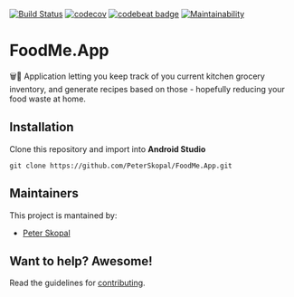 [![Build Status](https://travis-ci.org/PeterSkopal/FoodMe.App.svg?branch=master)](https://travis-ci.org/PeterSkopal/FoodMe)
[![codecov](https://codecov.io/gh/PeterSkopal/FoodMe.App/branch/master/graph/badge.svg)](https://codecov.io/gh/PeterSkopal/FoodMe.App)
[![codebeat badge](https://codebeat.co/badges/393d15b2-b8b5-47e0-b9ad-ad1ba0ca1e48)](https://codebeat.co/projects/github-com-peterskopal-foodme-app-master)
[![Maintainability](https://api.codeclimate.com/v1/badges/77dab4503b2a73bc6795/maintainability)](https://codeclimate.com/github/PeterSkopal/FoodMe.App/maintainability)

# FoodMe.App

🗑️🍃 Application letting you keep track of you current kitchen grocery inventory, and generate recipes based on those - hopefully reducing your food waste at home.

## Installation
Clone this repository and import into **Android Studio**
```
git clone https://github.com/PeterSkopal/FoodMe.App.git
```
<!--
## Configuration
### Keystores:
Create `app/keystore.gradle` with the following info:
```gradle
ext.key_alias='...'
ext.key_password='...'
ext.store_password='...'
```
And place both keystores under `app/keystores/` directory:
- `playstore.keystore`
- `stage.keystore`


## Build variants
Use the Android Studio *Build Variants* button to choose between **production** and **staging** flavors combined with debug and release build types


## Generating signed APK
From Android Studio:
1. ***Build*** menu
2. ***Generate Signed APK...***
3. Fill in the keystore information *(you only need to do this once manually and then let Android Studio remember it)*
-->
## Maintainers
This project is mantained by:
* [Peter Skopal](https://github.com/PeterSkopal)


## Want to help? Awesome!

Read the guidelines for [contributing][contributing].


[contributing]: https://github.com/PeterSkopal/FoodMe.App/blob/master/CONTRIBUTING.md


